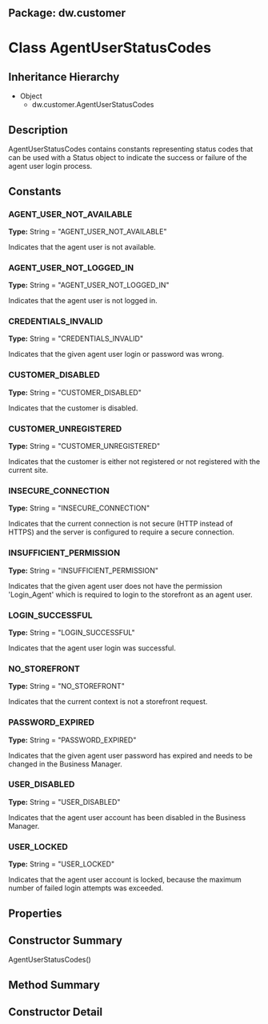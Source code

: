 ## Package: dw.customer

# Class AgentUserStatusCodes

## Inheritance Hierarchy

- Object
  - dw.customer.AgentUserStatusCodes

## Description

AgentUserStatusCodes contains constants representing status codes that can be used with a Status object to indicate the success or failure of the agent user login process.

## Constants

### AGENT_USER_NOT_AVAILABLE

**Type:** String = "AGENT_USER_NOT_AVAILABLE"

Indicates that the agent user is not available.

### AGENT_USER_NOT_LOGGED_IN

**Type:** String = "AGENT_USER_NOT_LOGGED_IN"

Indicates that the agent user is not logged in.

### CREDENTIALS_INVALID

**Type:** String = "CREDENTIALS_INVALID"

Indicates that the given agent user login or password was wrong.

### CUSTOMER_DISABLED

**Type:** String = "CUSTOMER_DISABLED"

Indicates that the customer is disabled.

### CUSTOMER_UNREGISTERED

**Type:** String = "CUSTOMER_UNREGISTERED"

Indicates that the customer is either not registered or not registered with the current site.

### INSECURE_CONNECTION

**Type:** String = "INSECURE_CONNECTION"

Indicates that the current connection is not secure (HTTP instead of HTTPS) and the server is configured to require a secure connection.

### INSUFFICIENT_PERMISSION

**Type:** String = "INSUFFICIENT_PERMISSION"

Indicates that the given agent user does not have the permission 'Login_Agent' which is required to login to the storefront as an agent user.

### LOGIN_SUCCESSFUL

**Type:** String = "LOGIN_SUCCESSFUL"

Indicates that the agent user login was successful.

### NO_STOREFRONT

**Type:** String = "NO_STOREFRONT"

Indicates that the current context is not a storefront request.

### PASSWORD_EXPIRED

**Type:** String = "PASSWORD_EXPIRED"

Indicates that the given agent user password has expired and needs to be changed in the Business Manager.

### USER_DISABLED

**Type:** String = "USER_DISABLED"

Indicates that the agent user account has been disabled in the Business Manager.

### USER_LOCKED

**Type:** String = "USER_LOCKED"

Indicates that the agent user account is locked, because the maximum number of failed login attempts was exceeded.

## Properties

## Constructor Summary

AgentUserStatusCodes()

## Method Summary

## Constructor Detail